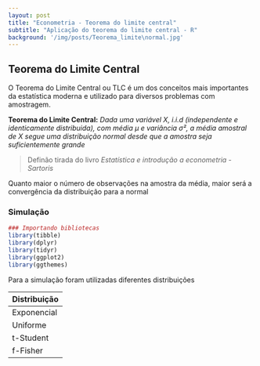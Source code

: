 ```yaml
---
layout: post
title: "Econometria - Teorema do limite central"
subtitle: "Aplicação do teorema do limite central - R"
background: '/img/posts/Teorema_limite\normal.jpg'
---
```

## Teorema do Limite Central

O Teorema do Limite Central ou TLC é um dos conceitos mais importantes da estatística moderna e utilizado para diversos problemas com amostragem.

**Teorema do Limite Central:** _Dada uma variável X, i.i.d (independente e identicamente distribuida), com média µ e variância σ², a média amostral de X segue uma distribuição *normal* desde que a amostra seja suficientemente grande_
> Definão tirada do livro _Estatística e introdução a econometria - Sartoris_

Quanto maior o número de observações na amostra da média, maior será a convergência da distribuição para a normal 

### Simulação

```r
### Importando bibliotecas
library(tibble)
library(dplyr)
library(tidyr)
library(ggplot2)
library(ggthemes)
```
Para a simulação foram utilizadas diferentes distribuições

Distribuição |
-------------|
Exponencial  |
Uniforme     |
t-Student    |
f-Fisher     |

